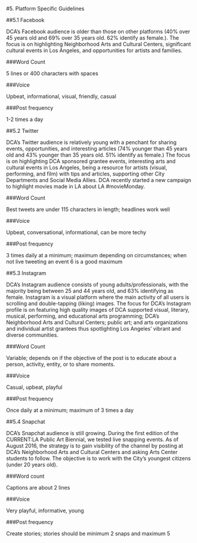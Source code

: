 #5. Platform Specific Guidelines

##5.1 Facebook

DCA’s Facebook audience is older than those on other platforms (40% over 45 years old and 69% over 35 years old. 62% identify as female.). The focus is on highlighting Neighborhood Arts and Cultural Centers, significant cultural events in Los Angeles, and opportunities for artists and families. 

###Word Count

5 lines or 400 characters with spaces

###Voice

Upbeat, informational, visual, friendly, casual

###Post frequency

1-2 times a day

##5.2 Twitter

DCA’s Twitter audience is relatively young with a penchant for sharing events, opportunities, and interesting articles (74% younger than 45 years old and 43% younger than 35 years old. 51% identify as female.) The focus is on highlighting DCA sponsored grantee events, interesting arts and cultural events in Los Angeles, being a resource for artists (visual, performing, and film) with tips and articles, supporting other City Departments and Social Media Allies. DCA recently started a new campaign to highlight movies made in LA about LA #movieMonday.

###Word Count

Best tweets are under 115 characters in length; headlines work well 

###Voice

Upbeat, conversational, informational, can be more techy

###Post frequency

3 times daily at a minimum; maximum depending on circumstances; when not live tweeting an event 6 is a good maximum

##5.3 Instagram

DCA’s Instagram audience consists of young adults/professionals, with the majority being between 25 and 44 years old, and 63% identifying as female. Instagram is a visual platform where the main activity of all users is scrolling and double-tapping (liking) images. The focus for DCA’s Instagram profile is on featuring high quality images of DCA supported visual, literary, musical, performing, and educational arts programming; DCA’s Neighborhood Arts and Cultural Centers; public art; and arts organizations and individual artist grantees thus spotlighting Los Angeles’ vibrant and diverse communities.

###Word Count

Variable; depends on if the objective of the post is to educate about a person, activity, entity, or to share moments.

###Voice

Casual, upbeat, playful

###Post frequency

Once daily at a minimum; maximum of 3 times a day

##5.4 Snapchat

DCA’s Snapchat audience is still growing. During the first edition of the CURRENT:LA Public Art Biennial, we tested live snapping events. As of August 2016, the strategy is to gain visibility of the channel by posting at DCA’s Neighborhood Arts and Cultural Centers and asking Arts Center students to follow. The objective is to work with the City’s youngest citizens (under 20 years old).

###Word count

Captions are about 2 lines

###Voice

Very playful, informative, young

###Post frequency

Create stories; stories should be minimum 2 snaps and maximum 5 


